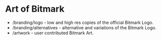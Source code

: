 Art of Bitmark
==============

* /branding/logo - low and high res copies of the official Bitmark Logo.
* /branding/alternatives - alternative and variations of the Bitmark Logo.
* /artwork - user contributed Bitmark Art.
